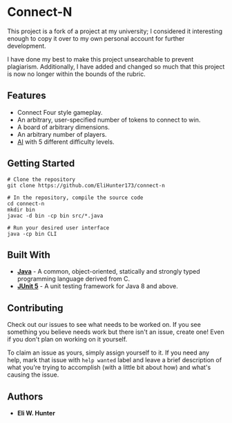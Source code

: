 # Connect-N

This project is a fork of a project at my university; I considered it interesting enough to copy it
over to my own personal account for further development.

I have done my best to make this project unsearchable to prevent plagiarism. Additionally, I have
added and changed so much that this project is now no longer within the bounds of the rubric.

## Features

* Connect Four style gameplay.
* An arbitrary, user-specified number of tokens to connect to win.
* A board of arbitrary dimensions.
* An arbitrary number of players.
* [AI](AI.md) with 5 different difficulty levels.

## Getting Started

```shell
# Clone the repository
git clone https://github.com/EliHunter173/connect-n

# In the repository, compile the source code
cd connect-n
mkdir bin
javac -d bin -cp bin src/*.java

# Run your desired user interface
java -cp bin CLI
```

## Built With

* [**Java**](https://www.java.com/en/) - A common, object-oriented, statically and strongly
  typed programming language derived from C.
* [**JUnit 5**](https://junit.org/junit5/) - A unit testing framework for Java 8 and above.

## Contributing

Check out our issues to see what needs to be worked on.
If you see something you believe needs work but there isn't an issue, create one! Even if you
don't plan on working on it yourself.

To claim an issue as yours, simply assign yourself to it.
If you need any help, mark that issue with `help wanted` label and leave a brief description of
what you're trying to accomplish (with a little bit about how) and what's causing the issue.

## Authors

* **Eli W. Hunter**
